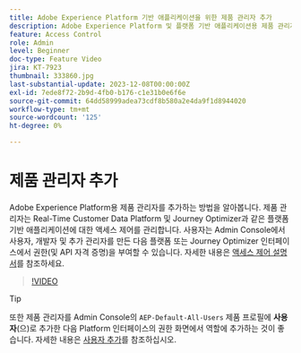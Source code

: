 ```yaml
---
title: Adobe Experience Platform 기반 애플리케이션을 위한 제품 관리자 추가
description: Adobe Experience Platform 및 플랫폼 기반 애플리케이션용 제품 관리자를 추가하는 방법을 알아봅니다.
feature: Access Control
role: Admin
level: Beginner
doc-type: Feature Video
jira: KT-7923
thumbnail: 333860.jpg
last-substantial-update: 2023-12-08T00:00:00Z
exl-id: 7ede8f72-2b9d-4fb0-b176-c1e31b0e6f6e
source-git-commit: 64dd58999adea73cdf8b580a2e4da9f1d8944020
workflow-type: tm+mt
source-wordcount: '125'
ht-degree: 0%

---
```


# 제품 관리자 추가

Adobe Experience Platform용 제품 관리자를 추가하는 방법을 알아봅니다. 제품 관리자는 Real-Time Customer Data Platform 및 Journey Optimizer과 같은 플랫폼 기반 애플리케이션에 대한 액세스 제어를 관리합니다. 사용자는 Admin Console에서 사용자, 개발자 및 추가 관리자를 만든 다음 플랫폼 또는 Journey Optimizer 인터페이스에서 권한(및 API 자격 증명)을 부여할 수 있습니다. 자세한 내용은 [액세스 제어 설명서](https://experienceleague.adobe.com/docs/experience-platform/access-control/home.html?lang=ko)를 참조하세요.

>[!VIDEO](https://video.tv.adobe.com/v/3423936?learn=on&enablevpops&captions=kor)

>[!TIP]
>
>또한 제품 관리자를 Admin Console의 `AEP-Default-All-Users` 제품 프로필에 **사용자**(으)로 추가한 다음 Platform 인터페이스의 권한 화면에서 역할에 추가하는 것이 좋습니다. 자세한 내용은 [사용자 추가](add-users.md)를 참조하십시오.
